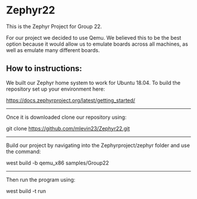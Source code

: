 # Zephyr22
This is the Zephyr Project for Group 22.

For our project we decided to use Qemu. We believed this to be the best option because it would allow us to emulate boards across all machines, as well as emulate many different boards. 

## How to instructions:
We built our Zephyr home system to work for Ubuntu 18.04. To build the repository set up your environment here:

https://docs.zephyrproject.org/latest/getting_started/
***************
Once it is downloaded clone our repository using:

git clone https://github.com/mlevin23/Zephyr22.git
***************
Build our project by navigating into the Zephyrproject/zephyr folder and use the command:

west build -b qemu_x86 samples/Group22
***************
Then run the program using:

west build -t run
